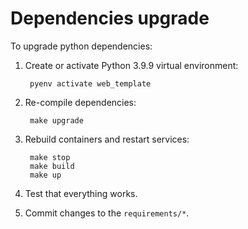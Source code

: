 # Dependencies upgrade

To upgrade python dependencies:

1. Create or activate Python 3.9.9 virtual environment:

        pyenv activate web_template

2. Re-compile dependencies:

        make upgrade

3. Rebuild containers and restart services:

        make stop
        make build
        make up

4. Test that everything works.
5. Commit changes to the `requirements/*`.
